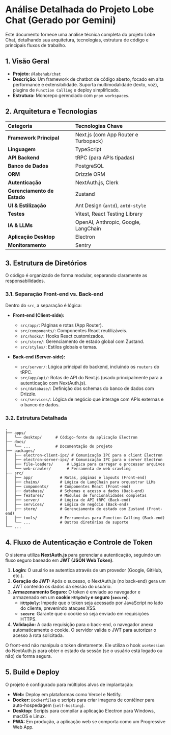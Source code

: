 # Análise Detalhada do Projeto Lobe Chat (Gerado por Gemini)

Este documento fornece uma análise técnica completa do projeto Lobe Chat, detalhando sua arquitetura, tecnologias, estrutura de código e principais fluxos de trabalho.

## 1. Visão Geral

- **Projeto:** `@lobehub/chat`
- **Descrição:** Um framework de chatbot de código aberto, focado em alta performance e extensibilidade. Suporta multimodalidade (texto, voz), plugins de `Function Calling` e deploy simplificado.
- **Estrutura:** Monorepo gerenciado com `pnpm workspaces`.

## 2. Arquitetura e Tecnologias

| Categoria | Tecnologias Chave |
| :--- | :--- |
| **Framework Principal** | Next.js (com App Router e Turbopack) |
| **Linguagem** | TypeScript |
| **API Backend** | tRPC (para APIs tipadas) |
| **Banco de Dados** | PostgreSQL |
| **ORM** | Drizzle ORM |
| **Autenticação** | NextAuth.js, Clerk |
| **Gerenciamento de Estado**| Zustand |
| **UI & Estilização** | Ant Design (`antd`), `antd-style` |
| **Testes** | Vitest, React Testing Library |
| **IA & LLMs** | OpenAI, Anthropic, Google, LangChain |
| **Aplicação Desktop** | Electron |
| **Monitoramento** | Sentry |

## 3. Estrutura de Diretórios

O código é organizado de forma modular, separando claramente as responsabilidades.

### 3.1. Separação Front-end vs. Back-end

Dentro do `src`, a separação é lógica:

-   **Front-end (Client-side):**
    -   `src/app/`: Páginas e rotas (App Router).
    -   `src/components/`: Componentes React reutilizáveis.
    -   `src/hooks/`: Hooks React customizados.
    -   `src/store/`: Gerenciamento de estado global com Zustand.
    -   `src/styles/`: Estilos globais e temas.

-   **Back-end (Server-side):**
    -   `src/server/`: Lógica principal do backend, incluindo os `routers` do tRPC.
    -   `src/app/api/`: Rotas de API do Next.js (usado principalmente para a autenticação com NextAuth.js).
    -   `src/database/`: Definição dos schemas do banco de dados com Drizzle.
    -   `src/services/`: Lógica de negócio que interage com APIs externas e o banco de dados.

### 3.2. Estrutura Detalhada

```
.
├── apps/
│   └── desktop/      # Código-fonte da aplicação Electron
├── docs/
│   └── ...           # Documentação do projeto
├── packages/
│   ├── electron-client-ipc/ # Comunicação IPC para o client Electron
│   ├── electron-server-ipc/ # Comunicação IPC para o server Electron
│   ├── file-loaders/      # Lógica para carregar e processar arquivos
│   └── web-crawler/       # Ferramenta de web crawling
├── src/
│   ├── app/            # Rotas, páginas e layouts (Front-end)
│   ├── chains/         # Lógica de LangChain para orquestrar LLMs
│   ├── components/     # Componentes React (Front-end)
│   ├── database/       # Schemas e acesso a dados (Back-end)
│   ├── features/       # Módulos de funcionalidades completas
│   ├── server/         # Lógica de API tRPC (Back-end)
│   ├── services/       # Lógica de negócio (Back-end)
│   ├── store/          # Gerenciamento de estado com Zustand (Front-end)
│   ├── tools/          # Ferramentas para Function Calling (Back-end)
│   └── ...             # Outros diretórios de suporte
└── ...
```

## 4. Fluxo de Autenticação e Controle de Token

O sistema utiliza **NextAuth.js** para gerenciar a autenticação, seguindo um fluxo seguro baseado em **JWT (JSON Web Token)**.

1.  **Login:** O usuário se autentica através de um provedor (Google, GitHub, etc.).
2.  **Geração do JWT:** Após o sucesso, o NextAuth.js (no back-end) gera um JWT contendo os dados da sessão do usuário.
3.  **Armazenamento Seguro:** O token é enviado ao navegador e armazenado em um **cookie `HttpOnly` e seguro (`secure`)**.
    -   **`HttpOnly`**: Impede que o token seja acessado por JavaScript no lado do cliente, prevenindo ataques XSS.
    -   **`secure`**: Garante que o cookie só seja enviado em requisições HTTPS.
4.  **Validação:** A cada requisição para o back-end, o navegador anexa automaticamente o cookie. O servidor valida o JWT para autorizar o acesso à rota solicitada.

O front-end não manipula o token diretamente. Ele utiliza o hook `useSession` do NextAuth.js para obter o estado da sessão (se o usuário está logado ou não) de forma segura.

## 5. Build e Deploy

O projeto é configurado para múltiplos alvos de implantação:

-   **Web:** Deploy em plataformas como Vercel e Netlify.
-   **Docker:** `Dockerfile`s e scripts para criar imagens de contêiner para auto-hospedagem (`self-hosting`).
-   **Desktop:** Scripts para compilar a aplicação Electron para Windows, macOS e Linux.
-   **PWA:** Em produção, a aplicação web se comporta como um Progressive Web App.
